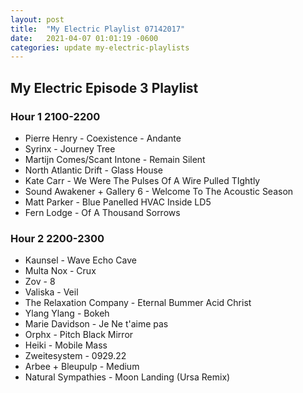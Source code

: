 ```yaml
---
layout: post
title:  "My Electric Playlist 07142017"
date:   2021-04-07 01:01:19 -0600
categories: update my-electric-playlists
---
```

## My Electric Episode 3 Playlist

### Hour 1 2100-2200
* Pierre Henry - Coexistence - Andante
* Syrinx - Journey Tree
* Martijn Comes/Scant Intone - Remain Silent
* North Atlantic Drift - Glass House
* Kate Carr - We Were The Pulses Of A Wire Pulled TIghtly
* Sound Awakener + Gallery 6 - Welcome To The Acoustic Season
* Matt Parker - Blue Panelled HVAC Inside LD5
* Fern Lodge - Of A Thousand Sorrows

### Hour 2 2200-2300
* Kaunsel - Wave Echo Cave
* Multa Nox - Crux
* Zov - 8
* Valiska - Veil
* The Relaxation Company - Eternal Bummer Acid Christ 
* Ylang Ylang - Bokeh
* Marie Davidson - Je Ne t'aime pas
* Orphx - Pitch Black Mirror
* Heiki - Mobile Mass
* Zweitesystem - 0929.22
* Arbee + Bleupulp - Medium
* Natural Sympathies - Moon Landing (Ursa Remix) 
